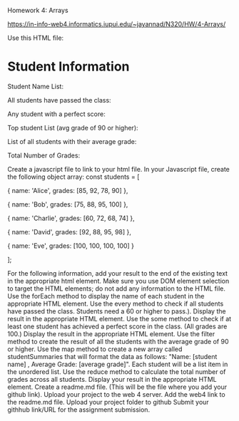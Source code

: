 Homework 4: Arrays

https://in-info-web4.informatics.iupui.edu/~jayannad/N320/HW/4-Arrays/

Use this HTML file:
<h1>Student Information</h1>
<p class="sList">Student Name List: </p>
<p>All students have passed the class: </p>
<p>Any student with a perfect score: </p>
<p class="sList">Top student List (avg grade of 90 or higher): </p>
<p>List of all students with their average grade: </p>
<ul id="studentAvgs"></ul>
<p>Total Number of Grades: </p>
<script src="arraysAssignment.js"></script>

Create a javascript file to link to your html file.
In your Javascript file, create the following object array:
const students = [

{ name: 'Alice', grades: [85, 92, 78, 90] },

{ name: 'Bob', grades: [75, 88, 95, 100] },

{ name: 'Charlie', grades: [60, 72, 68, 74] },

{ name: 'David', grades: [92, 88, 95, 98] },

{ name: 'Eve', grades: [100, 100, 100, 100] }

];

For the following information, add your result to the end of the existing text in the appropriate html element.
Make sure you use DOM element selection to target the HTML elements; do not add any information to the HTML file.
Use the forEach method to display the name of each student in the appropriate HTML element.
Use the every method to check if all students have passed the class. Students need a 60 or higher to pass.). Display the result in the appropriate HTML element.
Use the some method to check if at least one student has achieved a perfect score in the class. (All grades are 100.) Display the result in the appropriate HTML element.
Use the filter method to create the result of all the students with the average grade of 90 or higher.
Use the map method to create a new array called studentSummaries that will format the data as follows: "Name: [student name] , Average Grade: [average grade]". Each student will be a list item in the unordered list.
Use the reduce method to calculate the total number of grades across all students. Display your result in the appropriate HTML element.
Create a readme.md file. (This will be the file where you add your github link).
Upload your project to the web 4 server.
Add the web4 link to the readme.md file.
Upload your project folder to github
Submit your githhub link/URL for the assignment submission. 